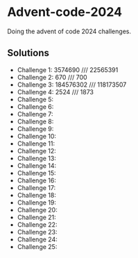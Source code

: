 # Advent-code-2024
 Doing the advent of code 2024 challenges.

## Solutions
- Challenge 1: 3574690 /// 22565391
- Challenge 2: 670 /// 700
- Challenge 3: 184576302 /// 118173507
- Challenge 4: 2524 /// 1873
- Challenge 5: 
- Challenge 6: 
- Challenge 7: 
- Challenge 8: 
- Challenge 9: 
- Challenge 10: 
- Challenge 11: 
- Challenge 12: 
- Challenge 13: 
- Challenge 14: 
- Challenge 15: 
- Challenge 16: 
- Challenge 17: 
- Challenge 18: 
- Challenge 19: 
- Challenge 20: 
- Challenge 21: 
- Challenge 22: 
- Challenge 23: 
- Challenge 24: 
- Challenge 25: 